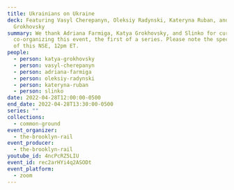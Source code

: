 ```yaml
---
title: Ukrainians on Ukraine
deck: Featuring Vasyl Cherepanyn, Oleksiy Radynski, Kateryna Ruban, and Katya
  Grokhovsky
summary: We thank Adriana Farmiga, Katya Grokhovsky, and Slinko for curating and
  co-organizing this event, the first of a series. Please note the special time
  of this NSE, 12pm ET.
people:
  - person: katya-grokhovsky
  - person: vasyl-cherepanyn
  - person: adriana-farmiga
  - person: oleksiy-radynski
  - person: kateryna-ruban
  - person: slinko
date: 2022-04-28T12:00:00-0500
end_date: 2022-04-28T13:30:00-0500
series: ""
collections:
  - common-ground
event_organizer:
  - the-brooklyn-rail
event_producer:
  - the-brooklyn-rail
youtube_id: 4ncPcRZ5LIU
event_id: rec2arHYi4q2ASODt
event_platform:
  - zoom
---
```

